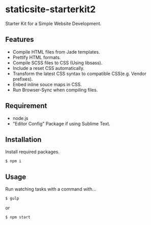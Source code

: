 # staticsite-starterkit2
Starter Kit for a Simple Website Development.

## Features

- Compile HTML files from Jade templates.
- Prettify HTML formats.
- Compile SCSS files to CSS (Using libsass).
- Include a reset CSS automatically.
- Transform the latest CSS syntax to compatible CSS(e.g. Vendor prefixes).
- Enbed inline souce maps in CSS.
- Run Browser-Sync when compiling files.

## Requirement

- node.js
- "Editor Config" Package if using Sublime Text.

## Installation

Install required packages.

```
$ npm i
```

## Usage

Run watching tasks with a command with...

```
$ gulp
```

or

```
$ npm start
```
